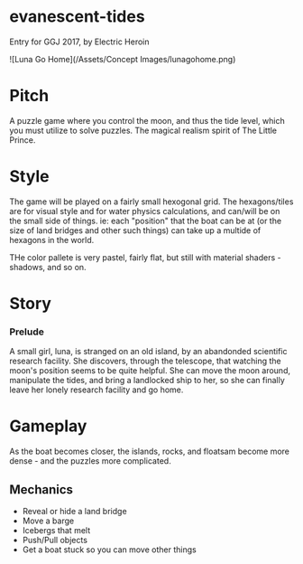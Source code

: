 # evanescent-tides
Entry for GGJ 2017, by Electric Heroin

![Luna Go Home](/Assets/Concept Images/lunagohome.png)

# Pitch
A puzzle game where you control the moon, and thus the tide level, which you must utilize to solve puzzles. The magical realism spirit of The Little Prince.

# Style
The game will be played on a fairly small hexogonal grid. The hexagons/tiles are for visual style and for water physics calculations, and can/will be on the small side of things. ie: each "position" that the boat can be at (or the size of land bridges and other such things) can take up a multide of hexagons in the world.

THe color pallete is very pastel, fairly flat, but still with material shaders - shadows, and so on.
 
# Story

### Prelude
A small girl, luna, is stranged on an old island, by an abandonded scientific research facility. She discovers, through the telescope, that watching the moon's position seems to be quite helpful. She can move the moon around, manipulate the tides, and bring a landlocked ship to her, so she can finally leave her lonely research facility and go home.

# Gameplay
As the boat becomes closer, the islands, rocks, and floatsam become more dense - and the puzzles more complicated.

## Mechanics
- Reveal or hide a land bridge
- Move a barge
- Icebergs that melt
- Push/Pull objects
- Get a boat stuck so you can move other things


